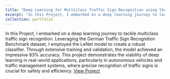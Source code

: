 ```yaml
---
title: "Deep Learning for Multiclass Traffic Sign Recognition using the German Traffic Sign Recognition Benchmark Dataset"
excerpt: "In this Project, I embarked on a deep learning journey to tackle multiclass traffic sign recognition...<br/><img src='https://www.techopedia.com/wp-content/uploads/2023/02/dreamstime_m_95793105-1-1.jpeg' width="200" height="150">"
collection: portfolio
---
```


In this Project, I embarked on a deep learning journey to tackle multiclass traffic sign recognition. Leveraging the German Traffic Sign Recognition Benchmark dataset, I employed the LeNet model to create a robust classifier. Through extensive training and validation, the model achieved an impressive 83% accuracy. This project demonstrates the viability of deep learning in real-world applications, particularly in autonomous vehicles and traffic management systems, where precise recognition of traffic signs is crucial for safety and efficiency.
[View Project](https://manenim.github.io/manenimabasi/files/project2.pdf)